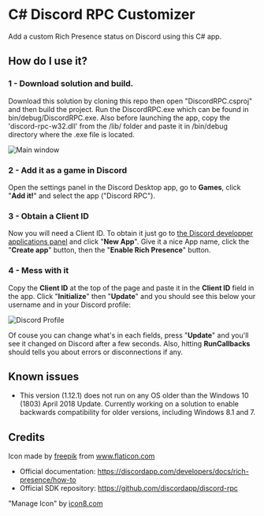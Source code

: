 # C# Discord RPC Customizer

Add a custom Rich Presence status on Discord using this C# app.

## How do I use it?

### 1 - Download solution and build.

Download this solution by cloning this repo then open "DiscordRPC.csproj" and then build the project. Run the DiscordRPC.exe which can be found in bin/debug/DiscordRPC.exe. Also before launching the app, copy the 'discord-rpc-w32.dll' from the /lib/ folder and paste it in /bin/debug directory where the .exe file is located.

![Main window](https://raw.githubusercontent.com/ddasutein/csharp-discord-rpc-demo/master/screenshots/window.PNG)

### 2 - Add it as a game in Discord

Open the settings panel in the Discord Desktop app, go to **Games**, click "**Add it!**" and select the app ("Discord RPC").

### 3 - Obtain a Client ID

Now you will need a Client ID. To obtain it just go to [the Discord developper applications panel](https://discordapp.com/developers/applications/me) and click "**New App**".
Give it a nice App name, click the "**Create app**" button, then the "**Enable Rich Presence**" button.

### 4 - Mess with it

Copy the **Client ID** at the top of the page and paste it in the **Client ID** field in the app.
Click "**Initialize**" then "**Update**" and you should see this below your username and in your Discord profile:

![Discord Profile](https://raw.githubusercontent.com/nostrenz/cshap-discord-rpc-demo/master/screenshots/profile.png)

Of couse you can change what's in each fields, press "**Update**" and you'll see it changed on Discord after a few seconds.
Also, hitting **RunCallbacks** should tells you about errors or disconnections if any.

## Known issues

* This version (1.12.1) does not run on any OS older than the Windows 10 (1803) April 2018 Update. Currently working on a solution to enable backwards compatibility for older versions, including Windows 8.1 and 7. 

## Credits

Icon made by [freepik](https://www.flaticon.com/authors/freepik) from www.flaticon.com 

* Official documentation: https://discordapp.com/developers/docs/rich-presence/how-to
* Official SDK repository: https://github.com/discordapp/discord-rpc

"Manage Icon" by [icon8.com](https://icons8.com/icon/set/manage)
